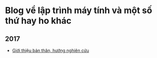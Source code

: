 # Blog về lập trình máy tính và một số  thứ hay ho khác #

## 2017 ##

- [Giới thiệu bản thân, hướng nghiên cứu]()